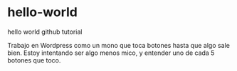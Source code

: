 # hello-world
hello world github tutorial

Trabajo en Wordpress como un mono que toca botones hasta que algo sale bien. Estoy intentando ser algo menos mico, y entender uno de cada 5 botones que toco.
